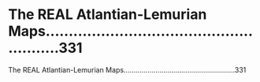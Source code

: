 # The REAL Atlantian-Lemurian Maps........................................................331

The REAL Atlantian-Lemurian Maps........................................................331